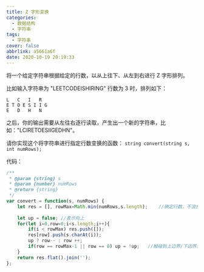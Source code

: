 ```yaml
---
title: Z 字形变换
categories:
  - 数据结构
  - 字符串
tags:
  - 字符串
cover: false
abbrlink: a5661a6f
date: 2020-10-19 20:19:33
---
```

将一个给定字符串根据给定的行数，以从上往下、从左到右进行 Z 字形排列。

比如输入字符串为 "LEETCODEISHIRING" 行数为 3 时，排列如下：

    L   C   I   R
    E T O E S I I G
    E   D   H   N
之后，你的输出需要从左往右逐行读取，产生出一个新的字符串，比如："LCIRETOESIIGEDHN"。

请你实现这个将字符串进行指定行数变换的函数： `string convert(string s, int numRows);`

代码：
```js
/**
 * @param {string} s
 * @param {number} numRows
 * @return {string}
 */
var convert = function(s, numRows) {
    let res = [], rowMax=Math.min(numRows,s.length);    //确定行数，不浪费多余空间
    
    let up = false; //表示向上
    for(let i=0,row=0;i<s.length;i++){
        if(i < rowMax) res.push([]);
        res[row].push(s.charAt(i));
        up ? row-- : row ++;
        if(row == rowMax-1 || row == 0) up = !up;   //触碰到上边界/下边界就反向
    }
    return res.flat().join('');
};
```